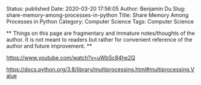 Status: published
Date: 2020-03-20 17:56:05
Author: Benjamin Du
Slug: share-memory-among-processes-in-python
Title: Share Memory Among Processes in Python
Category: Computer Science
Tags: Computer Science

**
Things on this page are fragmentary and immature notes/thoughts of the author.
It is not meant to readers but rather for convenient reference of the author and future improvement.
**


https://www.youtube.com/watch?v=uWbSc84he2Q

https://docs.python.org/3.8/library/multiprocessing.html#multiprocessing.Value